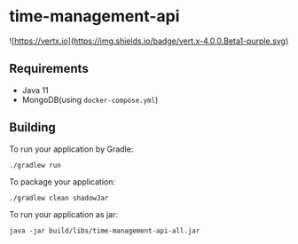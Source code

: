 # time-management-api

![https://vertx.io](https://img.shields.io/badge/vert.x-4.0.0.Beta1-purple.svg)

## Requirements

- Java 11
- MongoDB(using `docker-compose.yml`)

## Building

To run your application by Gradle:

```
./gradlew run
```

To package your application:

```
./gradlew clean shadowJar
```

To run your application as jar:

```
java -jar build/libs/time-management-api-all.jar
```
